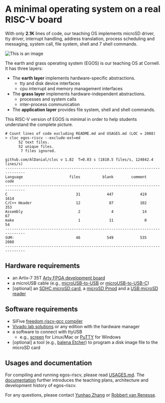 # A minimal operating system on a real RISC-V board

With only **2.1K** lines of code, our teaching OS implements microSD driver, tty driver, interrupt handling, address translation, process scheduling and messaging, system call, file system, shell and 7 shell commands.

![This is an image](https://dolobyte.net/print/egos-riscv.jpg)

The earth and grass operating system (EGOS) is our teaching OS at Cornell. It has three layers: 

* The **earth layer** implements hardware-specific abstractions.
    * tty and disk device interfaces
    * cpu interrupt and memory management interfaces
* The **grass layer** implements hardware-independent abstractions.
    * processes and system calls
    * inter-process communication
* The **application layer** provides file system, shell and shell commands.

This RISC-V version of EGOS is minimal in order to help students understand the complete picture.

```shell
# Count lines of code excluding README.md and USAGES.md (LOC = 2088)
> cloc egos-riscv --exclude-ext=md  
      52 text files.
      52 unique files.
       7 files ignored.

github.com/AlDanial/cloc v 1.82  T=0.03 s (1810.5 files/s, 124842.4 lines/s)
-------------------------------------------------------------------------------
Language                     files          blank        comment           code
-------------------------------------------------------------------------------
C                               31            447            419           1614
C/C++ Header                    12             87            102            353
Assembly                         2              4             14             67
make                             1             11              0             54
-------------------------------------------------------------------------------
SUM:                            46            549            535           2088
-------------------------------------------------------------------------------
```

## Hardware requirements
* an Artix-7 35T [Arty FPGA development board](https://www.xilinx.com/products/boards-and-kits/arty.html)
* a microUSB cable (e.g., [microUSB-to-USB](https://www.amazon.com/CableCreation-Charging-Shielded-Charger-Compatible/dp/B07CKXQ9NB?ref_=ast_sto_dp&th=1&psc=1) or [microUSB-to-USB-C](https://www.amazon.com/dp/B0744BKDRD?psc=1&ref=ppx_yo2_dt_b_product_details))
* [optional] an [SDHC microSD card](https://www.amazon.com/dp/B073K14CVB?ref=ppx_yo2_dt_b_product_details&th=1), a [microSD Pmod](https://digilent.com/reference/pmod/pmodmicrosd/start?redirect=1) and a [USB microSD reader](https://www.amazon.com/dp/B07G5JV2B5?psc=1&ref=ppx_yo2_dt_b_product_details)

## Software requirements
* SiFive [freedom riscv-gcc compiler](https://github.com/sifive/freedom-tools/releases/tag/v2020.04.0-Toolchain.Only)
* [Vivado lab solutions](https://www.xilinx.com/support/download.html) or any edition with the hardware manager
* a software to connect with ttyUSB
    * e.g., [screen](https://linux.die.net/man/1/screen) for Linux/Mac or [PuTTY](https://www.putty.org/) for Windows
* [optional] a tool (e.g., [balena Etcher](https://www.balena.io/etcher/)) to program a disk image file to the microSD card 

## Usages and documentation

For compiling and running egos-riscv, please read [USAGES.md](USAGES.md). 
The [documentation](../../../documentation) further introduces the teaching plans, architecture and development history of egos-riscv.

For any questions, please contact [Yunhao Zhang](https://dolobyte.net/) or [Robbert van Renesse](https://www.cs.cornell.edu/home/rvr/).
